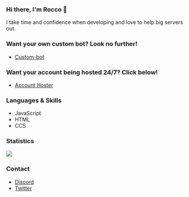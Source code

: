 ### Hi there, I'm Rocco 👋



I take time and confidence when developing and love to help big servers out.

### Want your own custom bot? Look no further!

- [Custom-bot](https://github.com/RoccoPritchard/custom-bot)

### Want your account being hosted 24/7? Click below!
- [Account Hoster](https://github.com/RoccoPritchard/Online-24-7)


### Languages & Skills
- JavaScript
- HTML
- CCS

### Statistics

![](https://github-readme-stats.vercel.app/api?username=DiscordRocco&count_private=true&show_icons=true&theme=tokyonight) <br/>

### Contact

- [Discord](https://discord.com/users/604224348764766218)
- [Twitter](https://twitter.com/Rocco_Pritchard)
